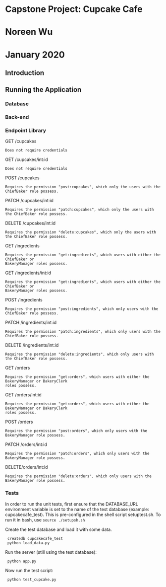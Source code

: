 # Capstone Project: Cupcake Cafe
# Noreen Wu
# January 2020


## Introduction

## Running the Application

### Database


### Back-end

### Endpoint Library


GET /cupcakes

    Does not require credentials

GET /cupcakes/int:id

    Does not require credentials


POST /cupcakes

    Requires the permission "post:cupcakes", which only the users with the ChiefBaker role possess.

PATCH /cupcakes/int:id

    Requires the permission "patch:cupcakes", which only the users with the ChiefBaker role possess.


DELETE /cupcakes/int:id

    Requires the permission "delete:cupcakes", which only the users with the ChiefBaker role possess.


GET /ingredients

    Requires the permission "get:ingredients", which users with either the ChiefBaker or 
    BakeryManager roles possess.


GET /ingredients/int:id

    Requires the permission "get:ingredients", which users with either the ChiefBaker or 
    BakeryManager roles possess.


POST /ingredients

    Requires the permission "post:ingredients", which only users with the ChiefBaker role possess.


PATCH /ingredients/int:id

    Requires the permission "patch:ingredients", which only users with the ChiefBaker role possess.


DELETE /ingredients/int:id

    Requires the permission "delete:ingredients", which only users with the ChiefBaker role possess.


GET /orders

    Requires the permission "get:orders", which users with either the BakeryManager or BakeryClerk
    roles possess.

GET /orders/int:id

    Requires the permission "get:orders", which users with either the BakeryManager or BakeryClerk
    roles possess.


POST /orders

    Requires the permission "post:orders", which only users with the BakeryManager role possess.

PATCH /orders/int:id

    Requires the permission "patch:orders", which only users with the BakeryManager role possess.


DELETE/orders/int:id

    Requires the permission "delete:orders", which only users with the BakeryManager role possess.



### Tests

In order to run the unit tests, first ensure that the DATABASE_URL environment variable is set to
the name of the test database (example: cupcakecafe_test). This is pre-configured
in the shell script setuptest.sh. To run it in bash, use ```source ./setupsh.sh```

Create the test database and load it with some data.

     createdb cupcakecafe_test
     python load_data.py


Run the server (still using the test database):

     python app.py


Now run the test script:

     python test_cupcake.py


